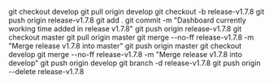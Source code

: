git checkout develop
git pull origin develop
git checkout -b release-v1.7.8
git push origin release-v1.7.8
git add .
git commit -m "Dashboard currently working time added in release v1.7.8"
git push origin release-v1.7.8
git checkout master
git pull origin master
git merge --no-ff release-v1.7.8 -m "Merge release v1.7.8 into master"
git push origin master
git checkout develop
git merge --no-ff release-v1.7.8 -m "Merge release v1.7.8 into develop"
git push origin develop
git branch -d release-v1.7.8
git push origin --delete release-v1.7.8
